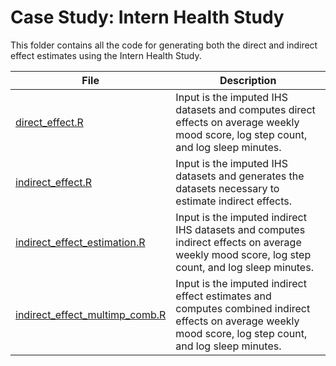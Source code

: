 # Case Study: Intern Health Study

This folder contains all the code for generating both the direct and indirect effect estimates using the Intern Health Study.

File | Description
---- | ----
[direct_effect.R](direct_effect.R) | Input is the imputed IHS datasets and computes direct effects on average weekly mood score, log step count, and log sleep minutes.
[indirect_effect.R](direct_effect.R) | Input is the imputed IHS datasets and generates the datasets necessary to estimate indirect effects.
[indirect_effect_estimation.R](indirect_effect_estimation.R) | Input is the imputed indirect IHS datasets and computes indirect effects on average weekly mood score, log step count, and log sleep minutes.
[indirect_effect_multimp_comb.R](indirect_effect_multimp_comb.R) | Input is the imputed indirect effect estimates and computes combined indirect effects on average weekly mood score, log step count, and log sleep minutes.
